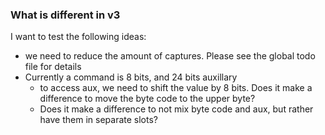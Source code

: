 
### What is different in v3

I want to test the following ideas:
- we need to reduce the amount of captures. Please see the global todo file for details
- Currently a command is 8 bits, and 24 bits auxillary
  - to access aux, we need to shift the value by 8 bits. Does it make a difference to move the byte code to the upper byte?
  - Does it make a difference to not mix byte code and aux, but rather have them in separate slots?
  